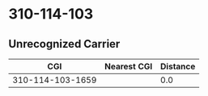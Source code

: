 # 310-114-103
## Unrecognized Carrier


| CGI | Nearest CGI | Distance |
|-----|-------------|----------|
| 310-114-103-1659 |  | 0.0 |
